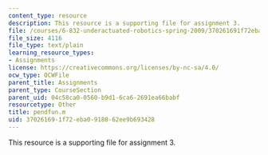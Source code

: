 ```yaml
---
content_type: resource
description: This resource is a supporting file for assignment 3.
file: /courses/6-832-underactuated-robotics-spring-2009/370261691f72eba0918062ee9b693428_pendfun.m
file_size: 4116
file_type: text/plain
learning_resource_types:
- Assignments
license: https://creativecommons.org/licenses/by-nc-sa/4.0/
ocw_type: OCWFile
parent_title: Assignments
parent_type: CourseSection
parent_uid: 04c58ca0-0560-b9d1-6ca6-2691ea66babf
resourcetype: Other
title: pendfun.m
uid: 37026169-1f72-eba0-9180-62ee9b693428
---
```

This resource is a supporting file for assignment 3.